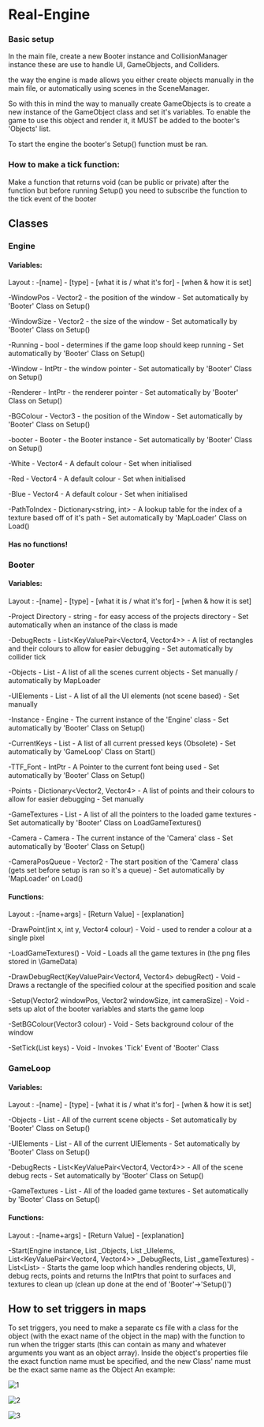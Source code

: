# Real-Engine

### Basic setup
In the main file, create a new Booter instance and CollisionManager instance
these are use to handle UI, GameObjects, and Colliders.

the way the engine is made allows you either create objects manually in the main file,
or automatically using scenes in the SceneManager.

So with this in mind the way to manually create GameObjects
is to create a new instance of the GameObject class and
set it's variables. To enable the game to use this object and render it,
it MUST be added to the booter's 'Objects' list.

To start the engine the booter's Setup() function must be ran.

### How to make a tick function:
Make a function that returns void (can be public or private)
after the function but before running Setup() you need to subscribe the function to the tick event of the booter

## Classes

### Engine
#### Variables:
Layout : -[name] - [type] - [what it is / what it's for] - [when & how it is set]

-WindowPos - Vector2 - the position of the window - Set automatically by 'Booter' Class on Setup()
 
-WindowSize - Vector2 - the size of the window - Set automatically by 'Booter' Class on Setup()

-Running - bool - determines if the game loop should keep running - Set automatically by 'Booter' Class on Setup()

-Window - IntPtr - the window pointer - Set automatically by 'Booter' Class on Setup()
 
-Renderer - IntPtr - the renderer pointer - Set automatically by 'Booter' Class on Setup()

-BGColour - Vector3 - the position of the Window - Set automatically by 'Booter' Class on Setup()

-booter - Booter - the Booter instance - Set automatically by 'Booter' Class on Setup()

-White - Vector4 - A default colour - Set when initialised
 
-Red - Vector4 - A default colour - Set when initialised
 
-Blue - Vector4 - A default colour - Set when initialised

-PathToIndex - Dictionary<string, int> - A lookup table for the index of a texture based off of it's path - Set automatically by 'MapLoader' Class on Load()

#### Has no functions!

### Booter
#### Variables:
Layout : -[name] - [type] - [what it is / what it's for] - [when & how it is set]

-Project Directory - string - for easy access of the projects directory - Set automatically when an instance of the class is made

-DebugRects - List<KeyValuePair<Vector4, Vector4>> - A list of rectangles and their colours to allow for easier debugging - Set automatically by collider tick

-Objects - List<GameObject> - A list of all the scenes current objects - Set manually / automatically by MapLoader

-UIElements - List<UIElement> - A list of all the UI elements (not scene based) - Set manually

-Instance - Engine - The current instance of the 'Engine' class - Set automatically by 'Booter' Class on Setup()

-CurrentKeys - List<string> - A list of all current pressed keys (Obsolete) - Set automatically by 'GameLoop' Class on Start()

-TTF_Font - IntPtr - A Pointer to the current font being used - Set automatically by 'Booter' Class on Setup()

-Points - Dictionary<Vector2, Vector4> - A list of points and their colours to allow for easier debugging - Set manually

-GameTextures - List<IntPtr> - A list of all the pointers to the loaded game textures - Set automatically by 'Booter' Class on LoadGameTextures()

-Camera - Camera - The current instance of the 'Camera' class - Set automatically by 'Booter' Class on Setup()

-CameraPosQueue - Vector2 - The start position of the 'Camera' class (gets set before setup is ran so it's a queue) - Set automatically by 'MapLoader' on Load()

#### Functions:
  Layout : -[name+args] - [Return Value] - [explanation]
  
  -DrawPoint(int x, int y, Vector4 colour) - Void - used to render a colour at a single pixel
  
  -LoadGameTextures() - Void - Loads all the game textures in (the png files stored in \GameData)
  
  -DrawDebugRect(KeyValuePair<Vector4, Vector4> debugRect) - Void - Draws a rectangle of the specified colour at the specified position and scale
  
  -Setup(Vector2 windowPos, Vector2 windowSize, int cameraSize) - Void - sets up alot of the booter variables and starts the game loop
  
  -SetBGColour(Vector3 colour) - Void - Sets background colour of the window
  
  -SetTick(List<string> keys) - Void - Invokes 'Tick' Event of 'Booter' Class
  
### GameLoop
  #### Variables:
  Layout : -[name] - [type] - [what it is / what it's for] - [when & how it is set]
  
  -Objects - List<GameObject> - All of the current scene objects - Set automatically by 'Booter' Class on Setup()
  
  -UIElements - List<UIElement> - All of the current UIElements - Set automatically by 'Booter' Class on Setup()
  
  -DebugRects - List<KeyValuePair<Vector4, Vector4>> - All of the scene debug rects - Set automatically by 'Booter' Class on Setup()
  
  -GameTextures - List<IntPtr> - All of the loaded game textures - Set automatically by 'Booter' Class on Setup()
  
  #### Functions:
  Layout : -[name+args] - [Return Value] - [explanation]
  
  -Start(Engine instance, List<GameObject> _Objects, List<UIElement> _UIelems, List<KeyValuePair<Vector4, Vector4>> _DebugRects, List<IntPtr> _gameTextures) - List<List<IntPtr>> - Starts the game loop which handles rendering objects, UI, debug rects, points and returns the IntPtrs that point to surfaces and textures to clean up (clean up done at the end of 'Booter'->'Setup()')

 
## How to set triggers in maps
 
 To set triggers, you need to make a separate cs file with a class for the object (with the exact name of the object in the map) with the function to run when the trigger starts (this can contain as many and whatever arguments you want as an object array). Inside the object's properties file the exact function name must be specified, and the new Class' name must be the exact same name as the Object
An example:
 
 ![1](https://www.webpagescreenshot.info/image-url/1u708W5gL)
 
 ![2](https://www.webpagescreenshot.info/image-url/bUcj_96sC)
 
 ![3](https://www.webpagescreenshot.info/image-url/fp_d5PORa)
